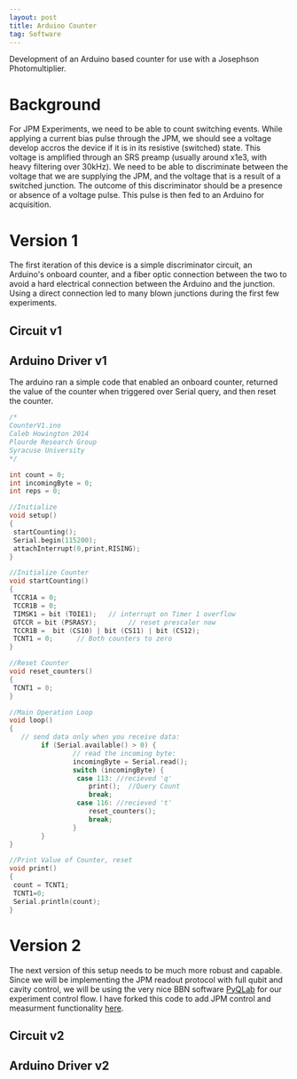 ```yaml
---
layout: post
title: Arduino Counter
tag: Software
---
```



Development of an Arduino based counter for use with a Josephson Photomultiplier. 

# Background

For JPM Experiments, we need to be able to count switching events. While applying a current bias pulse through the JPM, we should see a voltage develop accros the device if it is in its resistive (switched) state. This voltage is amplified through an SRS preamp (usually around x1e3, with heavy filtering over 30kHz). We need to be able to discriminate between the voltage that we are supplying the JPM, and the voltage that is a result of a switched junction. The outcome of this discriminator should be a presence or absence of a voltage pulse. This pulse is then fed to an Arduino for acquisition.

# Version 1

The first iteration of this device is a simple discriminator circuit, an Arduino's onboard counter, and a fiber optic connection between the two to avoid a hard electrical connection between the Arduino and the junction. Using a direct connection led to many blown junctions during the first few experiments. 

## Circuit v1

## Arduino Driver v1

The arduino ran a simple code that enabled an onboard counter, returned the value of the counter when triggered over Serial query, and then reset the counter. 

```c
/*
CounterV1.ino
Caleb Howington 2014
Plourde Research Group
Syracuse University
*/

int count = 0;
int incomingByte = 0;
int reps = 0;

//Initialize 
void setup()
{
 startCounting();
 Serial.begin(115200);
 attachInterrupt(0,print,RISING);
}

//Initialize Counter
void startCounting()
{
 TCCR1A = 0;
 TCCR1B = 0; 
 TIMSK1 = bit (TOIE1);   // interrupt on Timer 1 overflow
 GTCCR = bit (PSRASY);        // reset prescaler now
 TCCR1B =  bit (CS10) | bit (CS11) | bit (CS12);
 TCNT1 = 0;      // Both counters to zero
}

//Reset Counter
void reset_counters()
{
 TCNT1 = 0;
}

//Main Operation Loop
void loop()
{
   // send data only when you receive data:
        if (Serial.available() > 0) {
                // read the incoming byte:
                incomingByte = Serial.read();
                switch (incomingByte) {
                 case 113: //recieved 'q'
                    print();  //Query Count
                    break;
                 case 116: //recieved 't'
                    reset_counters();
                    break;
                }
        }
}

//Print Value of Counter, reset
void print()
{
 count = TCNT1;
 TCNT1=0;
 Serial.println(count); 
}
```

# Version 2

The next version of this setup needs to be much more robust and capable. Since we will be implementing the JPM readout protocol with full qubit and cavity control, we will be using the very nice BBN software [PyQLab](https://github.com/BBN-Q/PyQLab) for our experiment control flow. I have forked this code to add JPM control and measurment functionality [here](pyqlab.md). 

## Circuit v2

## Arduino Driver v2
